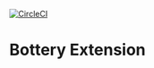 [![CircleCI](https://circleci.com/gh/IvanBrasilico/bottery_input/tree/master.svg?style=svg)](https://circleci.com/gh/IvanBrasilico/bottery_input/tree/master)

# Bottery Extension

